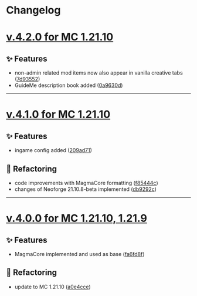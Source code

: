 # Changelog

# [v.4.2.0 for MC 1.21.10](https://github.com/XxRexRaptorxX/Nexus/compare/v.4.2.0-dev1...v.4.2.0-dev3)

## ✨ Features

- non-admin related mod items now also appear in vanilla creative tabs ([7d93552](https://github.com/XxRexRaptorxX/Nexus/commit/7d93552f2b5db9dddd044c067e2eedad5e3424a4))
- GuideMe description book added ([0a9630d](https://github.com/XxRexRaptorxX/Nexus/commit/0a9630d24c3f300633a90ccd11a4d89e6b6dd86f))
---

# [v.4.1.0 for MC 1.21.10](https://github.com/XxRexRaptorxX/Nexus/compare/v.4.1.0-dev1...v.4.1.0-dev4)

## ✨ Features

- ingame config added ([209ad71](https://github.com/XxRexRaptorxX/Nexus/commit/209ad715cd0c21129de9a2bdd8784b7219f4bf59))

## 🔨 Refactoring

- code improvements with MagmaCore formatting ([f85444c](https://github.com/XxRexRaptorxX/Nexus/commit/f85444c0d2be22af8880313b834502699f010826))
- changes of Neoforge 21.10.8-beta implemented ([db9292c](https://github.com/XxRexRaptorxX/Nexus/commit/db9292cb020c09dbf281e72cecac251f47a87d06))
---

# [v.4.0.0 for MC 1.21.10, 1.21.9](https://github.com/XxRexRaptorxX/Nexus/compare/v.4.0.0-dev1...v.4.0.0-dev5)

## ✨ Features

- MagmaCore implemented and used as base ([fa6fd8f](https://github.com/XxRexRaptorxX/Nexus/commit/fa6fd8f52985974b6bf8726ddc403f99fd3b4ebf))

## 🔨 Refactoring

- update to MC 1.21.10 ([a0e4cce](https://github.com/XxRexRaptorxX/Nexus/commit/a0e4cce823d1aec271d13709b6e71b5adcd9c56a))
